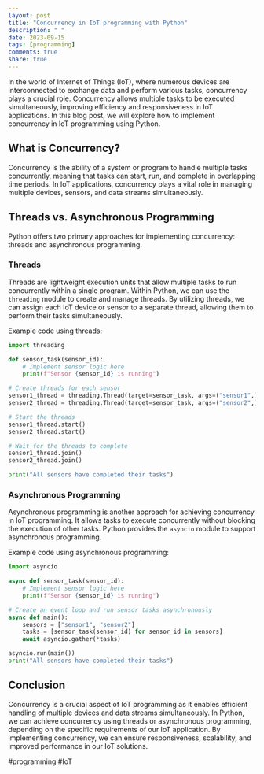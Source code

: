 ```yaml
---
layout: post
title: "Concurrency in IoT programming with Python"
description: " "
date: 2023-09-15
tags: [programming]
comments: true
share: true
---
```


In the world of Internet of Things (IoT), where numerous devices are interconnected to exchange data and perform various tasks, concurrency plays a crucial role. Concurrency allows multiple tasks to be executed simultaneously, improving efficiency and responsiveness in IoT applications. In this blog post, we will explore how to implement concurrency in IoT programming using Python.

## What is Concurrency?

Concurrency is the ability of a system or program to handle multiple tasks concurrently, meaning that tasks can start, run, and complete in overlapping time periods. In IoT applications, concurrency plays a vital role in managing multiple devices, sensors, and data streams simultaneously.

## Threads vs. Asynchronous Programming

Python offers two primary approaches for implementing concurrency: threads and asynchronous programming.

### Threads

Threads are lightweight execution units that allow multiple tasks to run concurrently within a single program. Within Python, we can use the `threading` module to create and manage threads. By utilizing threads, we can assign each IoT device or sensor to a separate thread, allowing them to perform their tasks simultaneously.

Example code using threads:

```python
import threading

def sensor_task(sensor_id):
    # Implement sensor logic here
    print(f"Sensor {sensor_id} is running")

# Create threads for each sensor
sensor1_thread = threading.Thread(target=sensor_task, args=("sensor1",))
sensor2_thread = threading.Thread(target=sensor_task, args=("sensor2",))

# Start the threads
sensor1_thread.start()
sensor2_thread.start()

# Wait for the threads to complete
sensor1_thread.join()
sensor2_thread.join()

print("All sensors have completed their tasks")
```

### Asynchronous Programming

Asynchronous programming is another approach for achieving concurrency in IoT programming. It allows tasks to execute concurrently without blocking the execution of other tasks. Python provides the `asyncio` module to support asynchronous programming.

Example code using asynchronous programming:

```python
import asyncio

async def sensor_task(sensor_id):
    # Implement sensor logic here
    print(f"Sensor {sensor_id} is running")

# Create an event loop and run sensor tasks asynchronously
async def main():
    sensors = ["sensor1", "sensor2"]
    tasks = [sensor_task(sensor_id) for sensor_id in sensors]
    await asyncio.gather(*tasks)

asyncio.run(main())
print("All sensors have completed their tasks")
```

## Conclusion

Concurrency is a crucial aspect of IoT programming as it enables efficient handling of multiple devices and data streams simultaneously. In Python, we can achieve concurrency using threads or asynchronous programming, depending on the specific requirements of our IoT application. By implementing concurrency, we can ensure responsiveness, scalability, and improved performance in our IoT solutions.

#programming #IoT